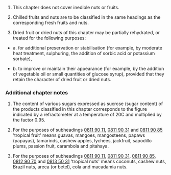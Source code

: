 1. This chapter does not cover inedible nuts or fruits.

2. Chilled fruits and nuts are to be classified in the same headings as the corresponding fresh fruits and nuts.

3. Dried fruit or dried nuts of this chapter may be partially rehydrated, or treated for the following purposes:

 - a. for additional preservation or stabilisation (for example, by moderate heat treatment, sulphuring, the addition of sorbic acid or potassium sorbate),

 - b. to improve or maintain their appearance (for example, by the addition of vegetable oil or small quantities of glucose syrup), provided that they retain the character of dried fruit or dried nuts.

### Additional chapter notes

1. The content of various sugars expressed as sucrose (sugar content) of the products classified in this chapter corresponds to the figure indicated by a refractometer at a temperature of 20C and multiplied by the factor 0.95.

2. For the purposes of subheadings [0811 90 11](/subheadings/0811901100-80), [0811 90 31](/subheadings/0811903100-80) and [0811 90 85](/subheadings/0811908500-80) 'tropical fruit' means guavas, mangoes, mangosteens, papaws (papayas), tamarinds, cashew apples, lychees, jackfruit, sapodillo plums, passion fruit, carambola and pitahaya.

3. For the purposes of subheadings [0811 90 11](/subheadings/0811901100-80), [0811 90 31](/subheadings/0811903100-80), [0811 90 85](/subheadings/0811908500-80), [0812 90 70](/subheadings/0812907000-80) and [0813 50 31](/subheadings/0813503100-80) 'tropical nuts' means coconuts, cashew nuts, Brazil nuts, areca (or betel), cola and macadamia nuts.
